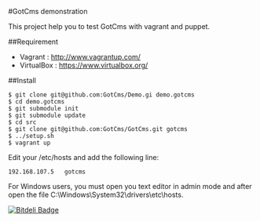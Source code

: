 #GotCms demonstration

This project help you to test GotCms with vagrant and puppet.


##Requirement

- Vagrant : http://www.vagrantup.com/
- VirtualBox : https://www.virtualbox.org/


##Install

```
$ git clone git@github.com:GotCms/Demo.gi demo.gotcms
$ cd demo.gotcms
$ git submodule init
$ git submodule update
$ cd src
$ git clone git@github.com:GotCms/GotCms.git gotcms
$ ../setup.sh
$ vagrant up
```

Edit your /etc/hosts and add the following line:

`192.168.107.5   gotcms`

For Windows users, you must open you text editor in admin mode and after open the file C:\Windows\System32\drivers\etc\hosts.


[![Bitdeli Badge](https://d2weczhvl823v0.cloudfront.net/GotCms/demo/trend.png)](https://bitdeli.com/free "Bitdeli Badge")

